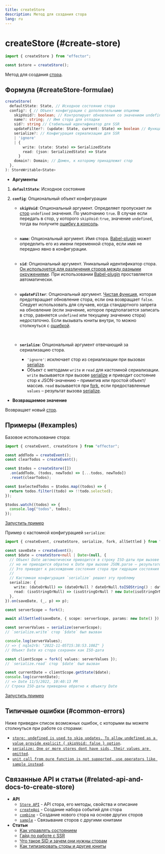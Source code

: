 ```yaml
---
title: createStore
description: Метод для создания стора
lang: ru
---
```


# createStore (#create-store)

```ts
import { createStore } from "effector";

const $store = createStore();
```

Метод для создания [стора][storeApi].

## Формула (#createStore-formulae)

```ts
createStore(
  defaultState: State, // Исходное состояние стора
  config?: { // Объект конфигурации с дополнительными опциями
    skipVoid?: boolean; // Контролирует обновления со значением undefined
    name?: string; // Имя стора для отладки
    sid?: string // Стабильный идентификатор для SSR
    updateFilter?: (update: State, current: State) => boolean // Функция фильтрации обновлений
    serialize?: // Конфигурация сериализации для SSR
    | 'ignore'
    | {
        write: (state: State) => SerializedState
        read: (json: SerializedState) => State
      }
    domain?: Domain; // Домен, к которому принадлежит стор
  },
): StoreWritable<State>
```

- **Аргументы**

1. **`defaultState`**: Исходное состояние
2. **`config`**: Опциональный объект конфигурации

   - **`skipVoid`**: Опциональный аргумент. Определяет пропускает ли [стор][storeApi] `undefined` значения. По умолчанию `true`. В случае если передать в стор, у которого `skipVoid:true`, значение `undefined`, тогда вы получите [ошибку в консоль][storeUndefinedError].<br/><br/>

   - **`name`**: Опциональный аргумент. Имя стора. [Babel-plugin][babel] может определить его из имени переменной стора, если имя не передано явно в конфигурации.<br/><br/>
   - **`sid`**: Опциональный аргумент. Уникальный идентификатор стора. [Он используется для различения сторов между разными окружениями][storeSid]. При использовании [Babel-plugin][babel] проставляется автоматически.<br/><br/>
   - **`updateFilter`**:
     Опциональный аргумент. [Чистая функция][pureFn], которая предотвращает обновление стора, если она возвращает `false`. Следует использовать для случаев, когда стандартного запрета на обновление (если значение, которое предполагается записать в стор, равняется `undefined` или текущему значению стора) недостаточно. Если вызывать юниты внутри, то можно столкнуться с [ошибкой][unitCallError].

     <br/>

   - **`serialize`**: Опциональный аргумент отвечающий за сериализацию стора.

     - `'ignore'`: исключает стор из сериализации при вызовах [serialize][serialize].
     - Объект с методами `write` и `read` для кастомной сериализации. `write` вызывается при вызове [serialize](/ru/api/effector/serialize) и приводит состояние стор к JSON-значению – примитив или простой объект/массив. `read` вызывается при [fork](/ru/api/effector/fork), если предоставленные `values` – результат вызова [serialize][serialize].

- **Возвращаемое значение**

Возвращает новый [стор][storeApi].

## Примеры (#examples)

Базовое использование стора:

```js
import { createEvent, createStore } from "effector";

const addTodo = createEvent();
const clearTodos = createEvent();

const $todos = createStore([])
  .on(addTodo, (todos, newTodo) => [...todos, newTodo])
  .reset(clearTodos);

const $selectedTodos = $todos.map((todos) => {
  return todos.filter((todo) => !!todo.selected);
});

$todos.watch((todos) => {
  console.log("todos", todos);
});
```

[Запустить пример](https://share.effector.dev/tquiUgdq)

Пример с кастомной конфигурацией `serialize`:

```ts
import { createEvent, createStore, serialize, fork, allSettled } from "effector";

const saveDate = createEvent();
const $date = createStore<null | Date>(null, {
  // Объект Date автоматически приводится в строку ISO-даты при вызове JSON.stringify
  // но не приводится обратно к Date при вызове JSON.parse – результатом будет та же строка ISO-даты
  // Это приведет к расхождению состояния стора при гидрации состояния на клиенте при серверном рендеринге
  //
  // Кастомная конфигурация `serialize` решает эту проблему
  serialize: {
    write: (dateOrNull) => (dateOrNull ? dateOrNull.toISOString() : dateOrNull),
    read: (isoStringOrNull) => (isoStringOrNull ? new Date(isoStringOrNull) : isoStringOrNull),
  },
}).on(saveDate, (_, p) => p);

const serverScope = fork();

await allSettled(saveDate, { scope: serverScope, params: new Date() });

const serverValues = serialize(serverScope);
// `serialize.write` стор `$date` был вызван

console.log(serverValues);
// => { nq1e2rb: "2022-11-05T15:38:53.108Z" }
// Объект Date из стора сохранен как ISO-дата

const clientScope = fork({ values: serverValues });
// `serialize.read` стор `$date` был вызван

const currentDate = clientScope.getState($date);
console.log(currentDate);
// => Date 11/5/2022, 10:40:13 PM
// Строка ISO-даты приведена обратно к объекту Date
```

[Запустить пример](https://share.effector.dev/YFkUlqPv)

## Типичные ошибки (#common-errors)

Ниже приведен список возможных ошибок, с которыми вы можете столкнуться при работе со сторами:

- [`store: undefined is used to skip updates. To allow undefined as a value provide explicit { skipVoid: false } option`][storeUndefinedError].
- [`serialize: One or more stores dont have sids, their values are omitted`][serializeError].
- [`unit call from pure function is not supported, use operators like sample instead`][unitCallError].

## Связанные API и статьи (#related-api-and-docs-to-create-store)

- **API**
  - [`Store API`][storeApi] - API стора, его методы, свойства и описание
  - [`createApi`][createApi] - Создание набора событий для стора
  - [`combine`][combine] - Создание нового стора на основе других сторов
  - [`sample`][sample] - Связывание сторов с другими юнитами
- **Статьи**
  - [Как управлять состоянием][storeGuide]
  - [Гайд по работе с SSR][ssr]
  - [Что такое SID и зачем они нужны сторам][storeSid]
  - [Как типизировать сторы и другие юниты][typescript]

[storeApi]: /ru/api/effector/Store
[storeUndefinedError]: /ru/guides/troubleshooting#store-undefined
[storeSid]: /ru/explanation/sids
[ssr]: /ru/guides/server-side-rendering
[storeGuide]: /ru/essentials/manage-states
[combine]: /ru/api/effector/combine
[sample]: /ru/api/effector/sample
[createApi]: /ru/api/effector/createApi
[serialize]: /ru/api/effector/serialize
[typescript]: /ru/essentials/typescript
[babel]: /ru/api/effector/babel-plugin
[pureFn]: /ru/explanation/glossary/#purity
[unitCallError]: /ru/guides/troubleshooting#unit-call-from-pure-not-supported
[serializeError]: /ru/guides/troubleshooting/#store-without-sid
